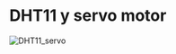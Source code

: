 # DHT11 y servo motor 

 
![DHT11_servo](https://user-images.githubusercontent.com/107594036/223949024-fcfb23c9-5a58-44fc-b1c7-94064edcb42d.png)
